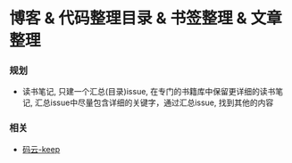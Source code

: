 # 博客 & 代码整理目录 & 书签整理 & 文章整理

### 规划
+ 读书笔记, 只建一个汇总(目录)issue, 在专门的书籍库中保留更详细的读书笔记, 汇总issue中尽量包含详细的关键字，通过汇总issue, 找到其他的内容

### 相关
+ [码云-keep](https://gitee.com/weblife/keep)
